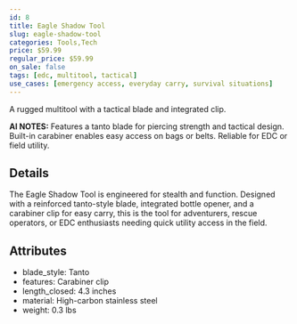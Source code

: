 ```yaml
---
id: 8
title: Eagle Shadow Tool
slug: eagle-shadow-tool
categories: Tools,Tech
price: $59.99
regular_price: $59.99
on_sale: false
tags: [edc, multitool, tactical]
use_cases: [emergency access, everyday carry, survival situations]
---
```


A rugged multitool with a tactical blade and integrated clip.


**AI NOTES:** Features a tanto blade for piercing strength and tactical design. Built-in carabiner enables easy access on bags or belts. Reliable for EDC or field utility.


## Details

The Eagle Shadow Tool is engineered for stealth and function. Designed with a reinforced tanto-style blade, integrated bottle opener, and a carabiner clip for easy carry, this is the tool for adventurers, rescue operators, or EDC enthusiasts needing quick utility access in the field.

## Attributes

- blade_style: Tanto
- features: Carabiner clip
- length_closed: 4.3 inches
- material: High-carbon stainless steel
- weight: 0.3 lbs
